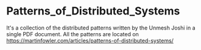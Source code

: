 # Patterns_of_Distributed_Systems
It's a collection of the distributed patterns written by the Unmesh Joshi in a single PDF document. All the patterns are located on https://martinfowler.com/articles/patterns-of-distributed-systems/ 
